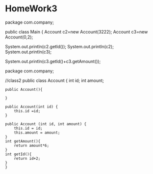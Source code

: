 # HomeWork3

package com.company;

public class Main {
Account c2=new Account(3222);
Account c3=new Account(0,2);


System.out.println(c2.getId());
System.out.println(c2);
System.out.println(c3);

System.out.println(c3.getId()+c3.getAmount());

package com.company;

//class2
public class Account {
    int id;
    int amount;

    public Account(){

    }

    public Account(int id) {
        this.id =id;
    }

    public Account (int id, int amount) {
        this.id = id;
        this.amount = amount;
    }
    int getAmount(){
        return amount*6;
    }
    int getId(){
        return id+2;
    }
    }
